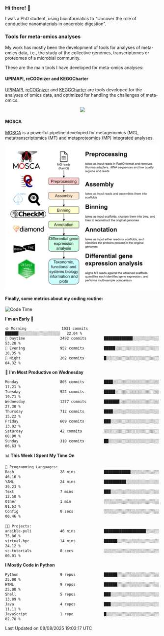 ### Hi there! 👋

I was a PhD student, using bioinformatics to "Uncover the role of conductive nanomaterials in anaerobic digestion".

### Tools for meta-omics analyses

My work has mostly been the development of tools for analyses of meta-omics data, i.e., the study of the collective genomes, transcriptomes or proteomes of a microbial community.

These are the main tools I have developed for meta-omics analyses:

#### UPIMAPI, reCOGnizer and KEGGCharter

[UPIMAPI](https://github.com/iquasere/UPIMAPI), [reCOGnizer](https://github.com/iquasere/reCOGnizer) and [KEGGCharter](https://github.com/iquasere/KEGGCharter) are tools developed for the analyses of omics data, and optimized for handling the challenges of meta-omics.

<p align="center">
    <img src="assets/annotation_paper.png">
</p>

#### MOSCA

[MOSCA](https://github.com/iquasere/MOSCA) is a powerful pipeline developed for metagenomics (MG), metatranscriptomics (MT) and metaproteomics (MP) integrated analyses.

<p align="center">
    <img src="assets/mosca_workflow.png" align="center" width="700">
</p>


#### Finally, some metrics about my coding routine:

<!--START_SECTION:waka-->
![Code Time](http://img.shields.io/badge/Code%20Time-1%2C014%20hrs%2028%20mins-blue)

**I'm an Early 🐤** 

```text
🌞 Morning                1031 commits        ██████░░░░░░░░░░░░░░░░░░░   22.04 % 
🌆 Daytime                2492 commits        █████████████░░░░░░░░░░░░   53.28 % 
🌃 Evening                952 commits         █████░░░░░░░░░░░░░░░░░░░░   20.35 % 
🌙 Night                  202 commits         █░░░░░░░░░░░░░░░░░░░░░░░░   04.32 % 
```
📅 **I'm Most Productive on Wednesday** 

```text
Monday                   805 commits         ████░░░░░░░░░░░░░░░░░░░░░   17.21 % 
Tuesday                  922 commits         █████░░░░░░░░░░░░░░░░░░░░   19.71 % 
Wednesday                1277 commits        ███████░░░░░░░░░░░░░░░░░░   27.30 % 
Thursday                 712 commits         ████░░░░░░░░░░░░░░░░░░░░░   15.22 % 
Friday                   609 commits         ███░░░░░░░░░░░░░░░░░░░░░░   13.02 % 
Saturday                 42 commits          ░░░░░░░░░░░░░░░░░░░░░░░░░   00.90 % 
Sunday                   310 commits         ██░░░░░░░░░░░░░░░░░░░░░░░   06.63 % 
```


📊 **This Week I Spent My Time On** 

```text
💬 Programming Languages: 
Bash                     28 mins             ████████████░░░░░░░░░░░░░   46.16 % 
YAML                     24 mins             ██████████░░░░░░░░░░░░░░░   39.23 % 
Text                     7 mins              ███░░░░░░░░░░░░░░░░░░░░░░   12.50 % 
Other                    1 min               ░░░░░░░░░░░░░░░░░░░░░░░░░   01.63 % 
Config                   0 secs              ░░░░░░░░░░░░░░░░░░░░░░░░░   00.46 % 

🐱‍💻 Projects: 
ansible-puli             46 mins             ███████████████████░░░░░░   75.86 % 
virtual-hpc              14 mins             ██████░░░░░░░░░░░░░░░░░░░   24.12 % 
sc-tutorials             0 secs              ░░░░░░░░░░░░░░░░░░░░░░░░░   00.01 % 
```

**I Mostly Code in Python** 

```text
Python                   9 repos             ██████░░░░░░░░░░░░░░░░░░░   25.00 % 
HTML                     9 repos             ██████░░░░░░░░░░░░░░░░░░░   25.00 % 
Shell                    5 repos             ███░░░░░░░░░░░░░░░░░░░░░░   13.89 % 
Java                     4 repos             ███░░░░░░░░░░░░░░░░░░░░░░   11.11 % 
JavaScript               1 repo              █░░░░░░░░░░░░░░░░░░░░░░░░   02.78 % 
```




 Last Updated on 08/08/2025 19:03:17 UTC
<!--END_SECTION:waka-->
